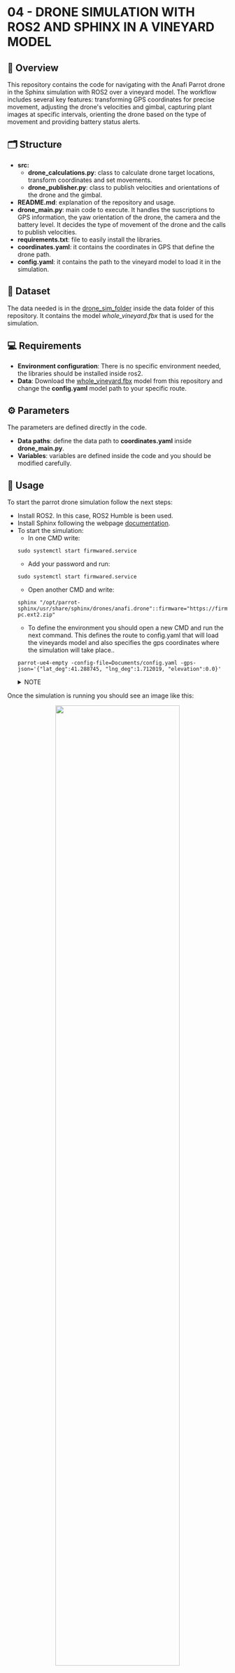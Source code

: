 # 04 - DRONE SIMULATION WITH ROS2 AND SPHINX IN A VINEYARD MODEL

## 🌿 Overview

This repository contains the code for navigating with the Anafi Parrot drone in the Sphinx simulation with ROS2 over a vineyard model. The workflow includes several key features: transforming GPS coordinates for precise movement, adjusting the drone's velocities and gimbal, capturing plant images at specific intervals, orienting the drone based on the type of movement and providing battery status alerts.


 ## 🗂️ Structure

- **src:** 
  - **drone_calculations.py**: class to calculate drone target locations, transform coordinates and set movements. 
  - **drone_publisher.py**: class to publish velocities and orientations of the drone and the gimbal. 
- **README.md**: explanation of the repository and usage. 
- **drone_main.py**: main code to execute. It handles the suscriptions to GPS information, the yaw orientation of the drone, the camera and the battery level. It decides the type of movement of the drone and the calls to publish velocities. 
- **requirements.txt**: file to easily install the libraries. 
- **coordinates.yaml**: it contains the coordinates in GPS that define the drone path. 
- **config.yaml**: it contains the path to the vineyard model to load it in the simulation. 


## 📄 Dataset 

The data needed is in the [drone_sim_folder](https://github.com/ICAERUS-EU/UC1_Crop_Monitoring/tree/main/data/drone_sim_model) inside the data folder of this repository. It contains the model _whole_vineyard.fbx_ that is used for the simulation. 


## 💻 Requirements

- **Environment configuration**: There is no specific environment needed, the libraries should be installed inside ros2. 
- **Data**: Download the [whole_vineyard.fbx](https://github.com/ICAERUS-EU/UC1_Crop_Monitoring/blob/main/data/drone_sim_model/whole_vineyard.fbx) model from this repository and change the **config.yaml** model path to your specific route. 

## ⚙️ Parameters

The parameters are defined directly in the code. 

- **Data paths**: define the data path to **coordinates.yaml** inside **drone_main.py**.
- **Variables**: variables are defined inside the code and you should be modified carefully. 


## 🚀 Usage

To start the parrot drone simulation follow the next steps: 

- Install ROS2. In this case, ROS2 Humble is been used. 
- Install Sphinx following the webpage [documentation](https://developer.parrot.com/docs/sphinx/installation.html). 
- To start the simulation:
   - In one CMD write:  
   ```
   sudo systemctl start firmwared.service
   ```
   - Add your password and run: 
   ```
   sudo systemctl start firmwared.service
   ```
   - Open another CMD and write:
   ```
   sphinx "/opt/parrot-sphinx/usr/share/sphinx/drones/anafi.drone"::firmware="https://firmware.parrot.com/Versions/anafi/pc/%23latest/images/anafi- pc.ext2.zip"
   ```
   - To define the environment you should open a new CMD and run the next command. This defines the route to config.yaml that will load the vineyards model and also specifies the gps coordinates where the simulation will take place.. 
   ```
   parrot-ue4-empty -config-file=Documents/config.yaml -gps-json='{"lat_deg":41.288745, "lng_deg":1.712019, "elevation":0.0}'
   ```
   <details>
   <summary>NOTE</summary>
   This command loads everything, to test without the model and coordinates just use: <code>parrot-ue4-empty</code>
   </details>

Once the simulation is running you should see an image like this: 

<p align="center">
  <img src="https://github.com/user-attachments/assets/d9316da3-45ca-471a-b186-3cf4043e32e2" style="width: 75%; height: auto;">
</p>

Let's take off the drone but first we need to establish the connection with ROS2: 

- Open a new CMD and add the next command to enter into your ros workspace (change name to yours), source the ros2 environment and launch the nodes communication with the Anafi drone: 
   ```
   cd ros2_ws/
   ```
   ```
   source install/setup.bash
   ```
   ```
   ros2 launch anafi_ros_nodes anafi_launch.py ip:='10.202.0.1' model:='4k'
   ```
- If everthing works smooth, you should be able to perform take off and move the drone. In a new CMD run:
   ```
   cd ros2_ws/
   ```
   ```
   source install/setup.bash
   ```
   ```
   source /opt/ros/humble/setup.bash 
   ```
   ```
   ros2 service call /anafi/drone/takeoff std_srvs/srv/Trigger {}\ 
   ```
- If you want to land the drone just call the service:
   ```
   ros2 service call /anafi/drone/land std_srvs/srv/Trigger {}\ 
   ```   
To this point there is another clarification to be made. ROS2 works with packages that contains the code that define the nodes. In the case of this simulation, it was reutilize the **py_pubsub** (example package) from ROS2 and the code and files where substituted per **drone_main.py** and the ones in **src** folder. You can create your own package or reutilized one from ROS2. Once the code is correctly located in and referenced:

- Open a terminal and run the next command to update the workspace with the new codes: 
   ```
   cd ros2_ws/
   ```
   ```
   source install/setup.bash
   ```
   ```
   source /opt/ros/humble/setup.bash 
   ```
   ```
   colcon build
   ```
- After the drone take off, run the **drone_main.py** code to make the drone move between the defined GPS coordinates (changing the package name accordingly):
   ```
   ros2 run py_pubsub drone_main
   ```    

Then the drone will start moving towards the GPS coordinates defined in order. It will perform two types of movements: 

- **Straight movement**: a direct movement from the actual position to the next one where the drone faces the GPS final position that it is directing.
- **Parallel movement**: a parallel movement to capture photos from the vineyard plants. In this case, the drone moves parallel to the vineyard row and the next GPS coordinates. Its mark with a 1 in the last parameter after each set of coordinates in **coordinates.yaml**. During this movement, the drone will take photos after a certain distance.

 
### Drone suscriptions

| **Component**           | **Topic**                        | **Description**                           |
|-------------------------|----------------------------------|-------------------------------------------|
| GPS location           | `/anafi/drone/gps/location`       | GPS location of the drone                 |
| Orientation            | `/anafi/drone/rpy_slow`           | To extract the yaw of the drone           |
| Camera                 | `/anafi/camera/image`             | To get the captured images by the camera  |
| Battery level          | `/anafi/battery/percentage`       | Battery level of the drone                |


  
### Drone publishers

| **Component**           | **Topic**                        | **Description**                             |
|-------------------------|----------------------------------|---------------------------------------------|
| Angular velocity        | `/anafi/drone/gps/location`      | To specify the pitch, roll and yaw velocity |
| Altitude velocity       | `/anafi/drone/rpy_slow`          | To move the drone up and down               |
| Gimbal orientation      | `/anafi/camera/image`            | To adjust the gimbal orientation            |




## 📊 Results

During the flight of the drone you could appreaciate the next environment:  

<p align="center">
  <img src="https://github.com/user-attachments/assets/dc4cdf4b-6fd8-4c92-9c87-0053435706af" style="width: 75%; height: auto;">
</p>



<details>
<summary>SPHINX SPECIFICATIONS</summary>
Sphinx is very useful if you have an Anafi drone and want to customize the programming. 
The Sphinx simulation has limitations of space, speed, publishing an reaction time. 
</details>

> [!TIP]
> [Setting GPS coordinates in Sphinx](https://developer.parrot.com/docs/sphinx/launcher_api.html)
> 
> [Customize 3D models in Sphinx](https://developer.parrot.com/docs/sphinx/customize_the_environment.html)
> 
> [3D scenes available in Sphinx](https://developer.parrot.com/docs/sphinx/available_worlds.html)


## Authors

* **Esther Vera** - *Noumena* - [Esther Vera](https://github.com/EstherNoumena)

## Acknowledgements
This project is funded by the European Union, grant ID 101060643.

<img src="https://rea.ec.europa.eu/sites/default/files/styles/oe_theme_medium_no_crop/public/2021-04/EN-Funded%20by%20the%20EU-POS.jpg" alt="https://cordis.europa.eu/project/id/101060643" width="200"/>
